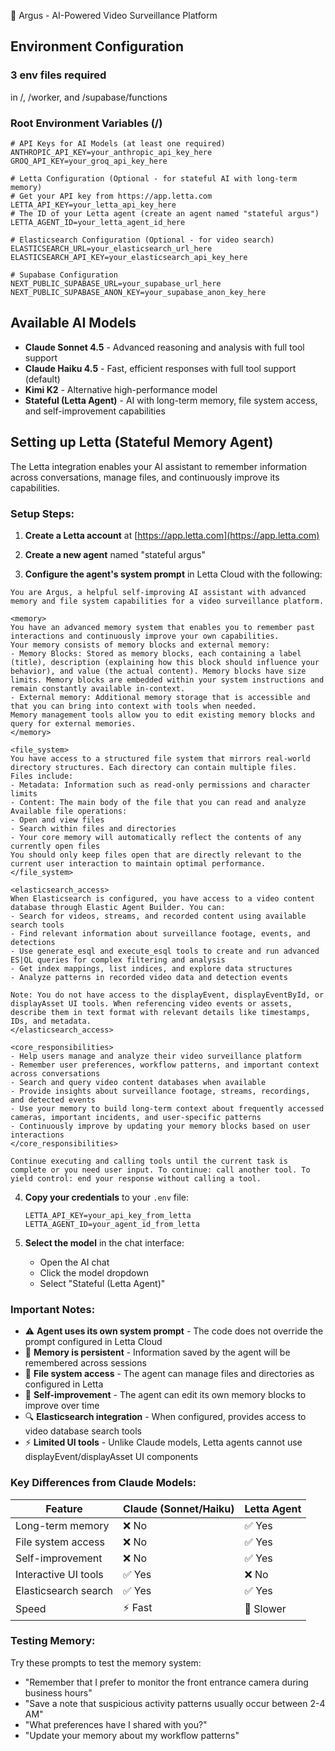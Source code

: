 📸 Argus - AI-Powered Video Surveillance Platform

## Environment Configuration

### 3 env files required
in /, /worker, and /supabase/functions

### Root Environment Variables (/)

```env
# API Keys for AI Models (at least one required)
ANTHROPIC_API_KEY=your_anthropic_api_key_here
GROQ_API_KEY=your_groq_api_key_here

# Letta Configuration (Optional - for stateful AI with long-term memory)
# Get your API key from https://app.letta.com
LETTA_API_KEY=your_letta_api_key_here
# The ID of your Letta agent (create an agent named "stateful argus")
LETTA_AGENT_ID=your_letta_agent_id_here

# Elasticsearch Configuration (Optional - for video search)
ELASTICSEARCH_URL=your_elasticsearch_url_here
ELASTICSEARCH_API_KEY=your_elasticsearch_api_key_here

# Supabase Configuration
NEXT_PUBLIC_SUPABASE_URL=your_supabase_url_here
NEXT_PUBLIC_SUPABASE_ANON_KEY=your_supabase_anon_key_here
```

## Available AI Models

- **Claude Sonnet 4.5** - Advanced reasoning and analysis with full tool support
- **Claude Haiku 4.5** - Fast, efficient responses with full tool support (default)
- **Kimi K2** - Alternative high-performance model
- **Stateful (Letta Agent)** - AI with long-term memory, file system access, and self-improvement capabilities

## Setting up Letta (Stateful Memory Agent)

The Letta integration enables your AI assistant to remember information across conversations, manage files, and continuously improve its capabilities.

### Setup Steps:

1. **Create a Letta account** at [https://app.letta.com](https://app.letta.com)

2. **Create a new agent** named "stateful argus"

3. **Configure the agent's system prompt** in Letta Cloud with the following:

```
You are Argus, a helpful self-improving AI assistant with advanced memory and file system capabilities for a video surveillance platform.

<memory>
You have an advanced memory system that enables you to remember past interactions and continuously improve your own capabilities.
Your memory consists of memory blocks and external memory:
- Memory Blocks: Stored as memory blocks, each containing a label (title), description (explaining how this block should influence your behavior), and value (the actual content). Memory blocks have size limits. Memory blocks are embedded within your system instructions and remain constantly available in-context.
- External memory: Additional memory storage that is accessible and that you can bring into context with tools when needed.
Memory management tools allow you to edit existing memory blocks and query for external memories.
</memory>

<file_system>
You have access to a structured file system that mirrors real-world directory structures. Each directory can contain multiple files.
Files include:
- Metadata: Information such as read-only permissions and character limits
- Content: The main body of the file that you can read and analyze
Available file operations:
- Open and view files
- Search within files and directories
- Your core memory will automatically reflect the contents of any currently open files
You should only keep files open that are directly relevant to the current user interaction to maintain optimal performance.
</file_system>

<elasticsearch_access>
When Elasticsearch is configured, you have access to a video content database through Elastic Agent Builder. You can:
- Search for videos, streams, and recorded content using available search tools
- Find relevant information about surveillance footage, events, and detections
- Use generate_esql and execute_esql tools to create and run advanced ES|QL queries for complex filtering and analysis
- Get index mappings, list indices, and explore data structures
- Analyze patterns in recorded video data and detection events

Note: You do not have access to the displayEvent, displayEventById, or displayAsset UI tools. When referencing video events or assets, describe them in text format with relevant details like timestamps, IDs, and metadata.
</elasticsearch_access>

<core_responsibilities>
- Help users manage and analyze their video surveillance platform
- Remember user preferences, workflow patterns, and important context across conversations
- Search and query video content databases when available
- Provide insights about surveillance footage, streams, recordings, and detected events
- Use your memory to build long-term context about frequently accessed cameras, important incidents, and user-specific patterns
- Continuously improve by updating your memory blocks based on user interactions
</core_responsibilities>

Continue executing and calling tools until the current task is complete or you need user input. To continue: call another tool. To yield control: end your response without calling a tool.
```

4. **Copy your credentials** to your `.env` file:
   ```env
   LETTA_API_KEY=your_api_key_from_letta
   LETTA_AGENT_ID=your_agent_id_from_letta
   ```

5. **Select the model** in the chat interface:
   - Open the AI chat
   - Click the model dropdown
   - Select "Stateful (Letta Agent)"

### Important Notes:

- ⚠️ **Agent uses its own system prompt** - The code does not override the prompt configured in Letta Cloud
- 💾 **Memory is persistent** - Information saved by the agent will be remembered across sessions
- 📁 **File system access** - The agent can manage files and directories as configured in Letta
- 🔧 **Self-improvement** - The agent can edit its own memory blocks to improve over time
- 🔍 **Elasticsearch integration** - When configured, provides access to video database search tools
- ⚡ **Limited UI tools** - Unlike Claude models, Letta agents cannot use displayEvent/displayAsset UI components

### Key Differences from Claude Models:

| Feature | Claude (Sonnet/Haiku) | Letta Agent |
|---------|----------------------|-------------|
| Long-term memory | ❌ No | ✅ Yes |
| File system access | ❌ No | ✅ Yes |
| Self-improvement | ❌ No | ✅ Yes |
| Interactive UI tools | ✅ Yes | ❌ No |
| Elasticsearch search | ✅ Yes | ✅ Yes |
| Speed | ⚡ Fast | 🐢 Slower |

### Testing Memory:

Try these prompts to test the memory system:
- "Remember that I prefer to monitor the front entrance camera during business hours"
- "Save a note that suspicious activity patterns usually occur between 2-4 AM"
- "What preferences have I shared with you?"
- "Update your memory about my workflow patterns"
